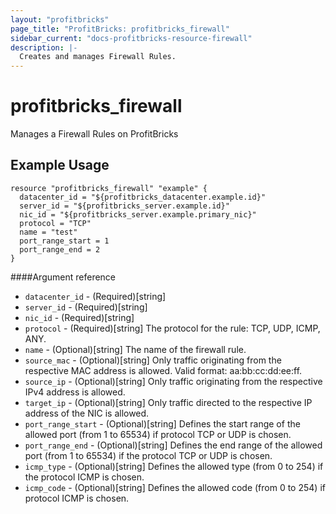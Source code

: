 ```yaml
---
layout: "profitbricks"
page_title: "ProfitBricks: profitbricks_firewall"
sidebar_current: "docs-profitbricks-resource-firewall"
description: |-
  Creates and manages Firewall Rules.
---
```


# profitbricks\_firewall

Manages a Firewall Rules on ProfitBricks

## Example Usage

```
resource "profitbricks_firewall" "example" {
  datacenter_id = "${profitbricks_datacenter.example.id}"
  server_id = "${profitbricks_server.example.id}"
  nic_id = "${profitbricks_server.example.primary_nic}"
  protocol = "TCP"
  name = "test"
  port_range_start = 1
  port_range_end = 2
}
```

####Argument reference

* `datacenter_id` - (Required)[string]
* `server_id` - (Required)[string]
* `nic_id` - (Required)[string]
* `protocol` - (Required)[string] The protocol for the rule: TCP, UDP, ICMP, ANY.
* `name` - (Optional)[string] The name of the firewall rule.
* `source_mac` - (Optional)[string] Only traffic originating from the respective MAC address is allowed. Valid format: aa:bb:cc:dd:ee:ff.
* `source_ip` - (Optional)[string] Only traffic originating from the respective IPv4 address is allowed.
* `target_ip` - (Optional)[string] Only traffic directed to the respective IP address of the NIC is allowed.
* `port_range_start` - (Optional)[string] Defines the start range of the allowed port (from 1 to 65534) if protocol TCP or UDP is chosen.
* `port_range_end` - (Optional)[string] Defines the end range of the allowed port (from 1 to 65534) if the protocol TCP or UDP is chosen.
* `icmp_type` - (Optional)[string] Defines the allowed type (from 0 to 254) if the protocol ICMP is chosen.
* `icmp_code` - (Optional)[string] Defines the allowed code (from 0 to 254) if protocol ICMP is chosen.

